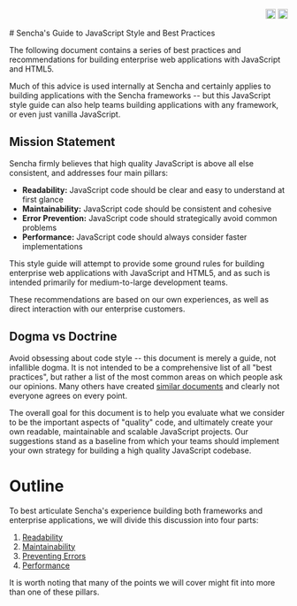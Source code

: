 <p align="right">
  <a href="README.md"><img alt="English (US)" title="English (US)" src="https://raw.githubusercontent.com/sencha/flags/master/png/256/US.png" height="18"></a>
  <a href="ja/README.md"><img alt="Japanese" title="Japanese" src="https://raw.githubusercontent.com/sencha/flags/master/png/256/JP.png" height="18"></a>
</p>
# Sencha's Guide to JavaScript Style and Best Practices

The following document contains a series of best practices and recommendations for building enterprise web applications 
with JavaScript and HTML5. 

Much of this advice is used internally at Sencha and certainly applies to building applications with the Sencha 
frameworks -- but this JavaScript style guide can also help teams building applications with any framework, or 
even just vanilla JavaScript.

## Mission Statement

Sencha firmly believes that high quality JavaScript is above all else consistent, and addresses four main pillars:

  - **Readability:** JavaScript code should be clear and easy to understand at first glance
  - **Maintainability:** JavaScript code should be consistent and cohesive
  - **Error Prevention:** JavaScript code should strategically avoid common problems
  - **Performance:** JavaScript code should always consider faster implementations

This style guide will attempt to provide some ground rules for building enterprise web applications with JavaScript and 
HTML5, and as such is intended primarily for medium-to-large development teams. 

These recommendations are based on our own experiences, as well as direct interaction with our enterprise customers.

## Dogma vs Doctrine

Avoid obsessing about code style -- this document is merely a guide, not infallible dogma. It is not intended to be a 
comprehensive list of all "best practices", but rather a list of the most common areas on which people ask our 
opinions. Many others have created [similar documents](Resources.md) and clearly not everyone agrees on every point. 

The overall goal for this document is to help you evaluate what we consider to be the important aspects of "quality" 
code, and ultimately create your own readable, maintainable and scalable JavaScript projects. Our suggestions stand as 
a baseline from which your teams should implement your own strategy for building a high quality JavaScript codebase. 

# Outline

To best articulate Sencha's experience building both frameworks and enterprise applications, we will divide this 
discussion into four parts:

  1. [Readability](Readable_JavaScript.md)
  2. [Maintainability](Maintainable_JavaScript.md)
  3. [Preventing Errors](Preventing_JavaScript_Errors.md)
  4. [Performance](JavaScript_Performance.md)

It is worth noting that many of the points we will cover might fit into more than one of these pillars. 